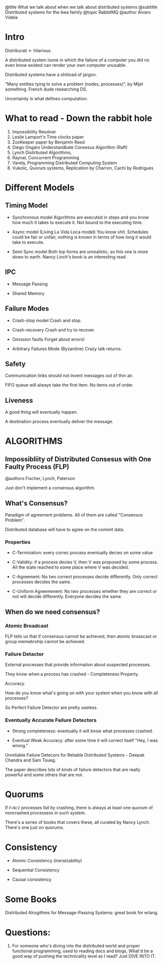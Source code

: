 @title What we talk about when we talk about distributed systems
@subtitle Distributed systems for the ikea family
@topic RabbitMQ
@author Alvaro Videla

# Intro

Distriburati <- hilarious.

A distributed system isone in which the failure of a computer you did
no even know existed can render your own computer unusable.

Distributed systems have a shitload of jargon.

"Many entities tying to solve a problem (nodes, processes)", by Mijel something.
French dude researching DS.

Uncertainty is what defines computation.

#  What to  read - Down the rabbit hole

1. Impossibility Resolver 
2. Leslie Lamport's Time clocks paper
3. ZooKeeper paper by Benjamin Reed
4. Diego Ongaro Understandbale Consesus Algorithm (Raft)
5. Lynch Distirbuted Algorithms,
6. Raynal, Concurrent Programming
7. Varela, Programming Distributed Computing System
8. Vukolic, Quorum systems, Replication by Charron, Cachi by Rodrigues

# Different Models

## Timing Model

* Synchronous model
Algorithms are executed in steps and you know how much it takes to execute it.
Not bound to the executing time.

* Async model (Living La Vida Loca model)
You know shit. Schedules could be fair or unfair, nothing is known in terms of
how long it would take to execute.

* Semi Sync model
Both top forms are unrealistic, so this one is more down to earth. Nancy Linch's book
is an interesting read.

## IPC

* Message Passing

* Shared Memory

## Failure Modes

* Crash-stop model
Crash and stop.

* Crash-recovery
Crash and try to recover.

* Omission faults
Forget about errors!

* Arbitrary Failures Mode (Byzantine)
Crazy talk returns.

## Safety

Communication links should not invent messages out of thin air.

FIFO queue will always take the first item. No items out of order.

## Liveness

A good thing will eventually happen.

A destination process eventually deliver the message.

# ALGORITHMS

## Impossibliity of Distributed Consesus with One Faulty Process (FLP)
@authors Fischer, Lynch, Paterson

Just don't implement a consensus algorithm.

## What's Consensus?

Paradigm of agreement problems. All of them are called "Consensus Problem".

Distributed database will have to agree on the commit data.

### Properties

* C-Termination: every correc process eventually decies on some value

* C-Validity: if a process decies V, then V was proposed by some process. 
All the state reached to some place where V was decided.

* C-Agreement: No two correct processes decide differently.
Only correct processes decides the same.

* C-Uniform Agreemenent: No two processes whether they are correct or not will decide
differently.
Everyone decides the same.


## When do we need consensus?

### Atomic Broadcast
FLP tells us that if consensus cannot be achieved, then atomic broascast or group
memebrship cannot be achieved.

### Failure Detactor
External processes that provide information about suspected processes.

They know when a process has crashed - Completeness Property.

Accuracy.

How do you know what's going on with your system when you know with all processes?

So Perfect Failure Detector are pretty useless.

### Eventually Accurate Failure Detectors

* Strong completeness: eventually it will know what processes crashed.


* Eventual Weak Accuracy: after some time it will correct itself "Hey, I was wrong."

Unreliable Failure Detecors for Reliable Distributed Systems - Deepak Chandra and Sam Toueg.

The paper describes lots of kinds of failure detectors that are really powerful and some others that are not.

# Quorums

If `F<N/2` processes fail by crashing, there is always at least one quorum of noncrashed processess in such system.

There's a series of books  that covers these, all curated by Nancy Lynch. There's one
just on quorums.

# Consistency

* Atomic Consistency (ineraizability)

* Sequential Consistency

* Causal consistency

# Some Books

Distributed Alrogithms for Message-Passing Systems: great book for erlang.


# Questions:

1. For someone who's diving into the distributed world and proper functional programming,
used to reading docs and blogs, What'd be a good way of pushing the technicality level as I read?
  Just DIVE INTO IT.
